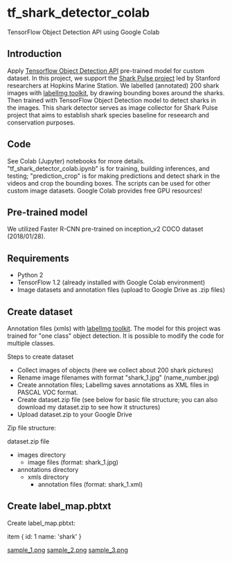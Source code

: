 # tf_shark_detector_colab
TensorFlow Object Detection API using Google Colab

## Introduction
Apply [Tensorflow Object Detection API](https://github.com/tensorflow/models/tree/master/research/object_detection) pre-trained model for custom dataset. In this project, we support the [Shark Pulse project](http://baseline3.stanford.edu/SharkPulse/) led by Stanford researchers at Hopkins Marine Station. We labelled (annotated) 200 shark images with [labelImg toolkit](https://github.com/tzutalin/labelImg), by drawing bounding boxes around the sharks. Then trained with TensorFlow Object Detection model to detect sharks in the images. This shark detector serves as image collector for Shark Pulse project that aims to establish shark species baseline for reseearch and conservation purposes.

## Code
See Colab (Jupyter) notebooks for more details. "tf_shark_detector_colab.ipynb" is for training, building inferences, and testing; "prediction_crop" is for making predictions and detect shark in the videos and crop the bounding boxes. The scripts can be used for other custom image datasets. Google Colab provides free GPU resources!

## Pre-trained model
We utilized Faster R-CNN pre-trained on inception_v2 COCO dataset (2018/01/28).

## Requirements
- Python 2
- TensorFlow 1.2
(already installed with Google Colab environment)
- Image datasets and annotation files (upload to Google Drive as .zip files)

## Create dataset
Annotation files (xmls) with [labelImg toolkit](https://github.com/tzutalin/labelImg). The model for this project was trained for "one class" object detection. It is possible to modify the code for multiple classes.

Steps to create dataset
- Collect images of objects (here we collect about 200 shark pictures)
- Rename image filenames with format "shark_1.jpg" (name_number.jpg)
- Create annotation files; LabelImg saves annotations as XML files in PASCAL VOC format.
- Create dataset.zip file (see below for basic file structure; you can also download my dataset.zip to see how it structures)
- Upload dataset.zip to your Google Drive

Zip file structure:

dataset.zip file

- images directory
   - image files (format: shark_1.jpg)
- annotations directory
   - xmls directory
     - annotation files (format: shark_1.xml)
    
## Create label_map.pbtxt
Create label_map.pbtxt:

item {
  id: 1
  name: 'shark'
}



[sample_1.png](sample_1.png)
[sample_2.png](sample_2.png)
[sample_3.png](sample_3.png)
